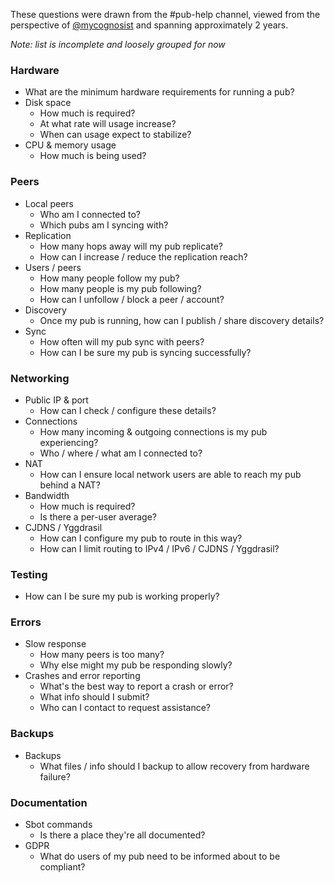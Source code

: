 These questions were drawn from the #pub-help channel, viewed from the perspective of [@mycognosist](@HEqy940T6uB+T+d9Jaa58aNfRzLx9eRWqkZljBmnkmk=.ed25519) and spanning approximately 2 years.

_Note: list is incomplete and loosely grouped for now_

### Hardware

- What are the minimum hardware requirements for running a pub?
- Disk space
  - How much is required?
  - At what rate will usage increase?
  - When can usage expect to stabilize?
- CPU & memory usage
  - How much is being used?

### Peers

- Local peers
  - Who am I connected to?
  - Which pubs am I syncing with?
- Replication
  - How many hops away will my pub replicate?
  - How can I increase / reduce the replication reach?
- Users / peers
  - How many people follow my pub?
  - How many people is my pub following?
  - How can I unfollow / block a peer / account?
- Discovery
  - Once my pub is running, how can I publish / share discovery details?
- Sync
  - How often will my pub sync with peers?
  - How can I be sure my pub is syncing successfully?

### Networking

- Public IP & port
  - How can I check / configure these details?
- Connections
  - How many incoming & outgoing connections is my pub experiencing?
  - Who / where / what am I connected to?
- NAT
  - How can I ensure local network users are able to reach my pub behind a NAT?
- Bandwidth
  - How much is required?
  - Is there a per-user average?
- CJDNS / Yggdrasil
  - How can I configure my pub to route in this way?
  - How can I limit routing to IPv4 / IPv6 / CJDNS / Yggdrasil?

### Testing

- How can I be sure my pub is working properly?

### Errors

- Slow response
  - How many peers is too many?
  - Why else might my pub be responding slowly?
- Crashes and error reporting
  - What's the best way to report a crash or error?
  - What info should I submit?
  - Who can I contact to request assistance?

### Backups

- Backups
  - What files / info should I backup to allow recovery from hardware failure?

### Documentation

- Sbot commands
  - Is there a place they're all documented?
- GDPR
  - What do users of my pub need to be informed about to be compliant?
